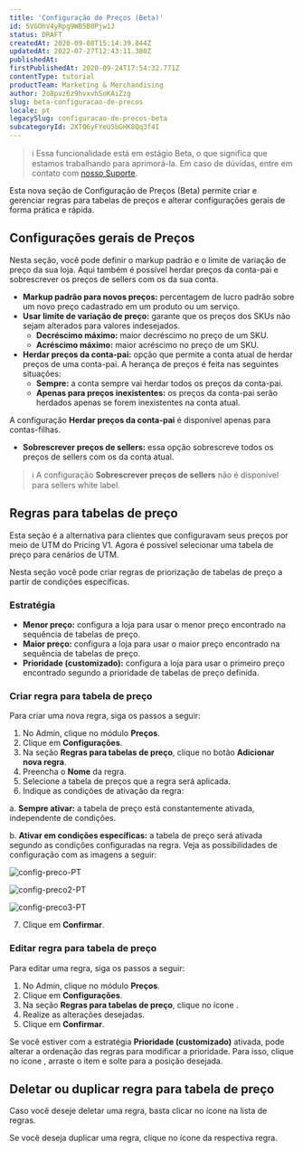 ```yaml
---
title: 'Configuração de Preços (Beta)'
id: 5VGOhV4yRpg9WB5B0Pjw1J
status: DRAFT
createdAt: 2020-09-08T15:14:39.844Z
updatedAt: 2022-07-27T12:43:11.380Z
publishedAt: 
firstPublishedAt: 2020-09-24T17:54:32.771Z
contentType: tutorial
productTeam: Marketing & Merchandising
author: 2o8pvz6z9hvxvhSoKAiZzg
slug: beta-configuracao-de-precos
locale: pt
legacySlug: configuracao-de-precos-beta
subcategoryId: 2XTQ6yFYeU5bGHK8Qq3f4I
---
```


>ℹ️ Essa funcionalidade está em estágio Beta, o que significa que estamos trabalhando para aprimorá-la. Em caso de dúvidas, entre em contato com <a href = "https://support.vtex.com/hc/pt-br/requests">nosso Suporte</a>.

Esta nova seção de Configuração de Preços (Beta) permite criar e gerenciar regras para tabelas de preços e alterar configurações gerais de forma prática e rápida. 

## Configurações gerais de Preços

Nesta seção, você pode definir o markup padrão e o limite de variação de preço da sua loja. Aqui também é possível herdar preços da conta-pai e sobrescrever os preços de sellers com os da sua conta.

- **Markup padrão para novos preços:** percentagem de lucro padrão sobre um novo preço cadastrado em um produto ou um serviço.
- **Usar limite de variação de preço:** garante que os preços dos SKUs não sejam alterados para valores indesejados.
  - **Decréscimo máximo:** maior decréscimo no preço de um SKU.
  - **Acréscimo máximo:** maior acréscimo no preço de um SKU.
- **Herdar preços da conta-pai:** opção que permite a conta atual de herdar preços de uma conta-pai. A herança de preços é feita nas seguintes situações:
  - **Sempre:** a conta sempre vai herdar todos os preços da conta-pai.
  - **Apenas para preços inexistentes:** os preços da conta-pai serão herdados apenas se forem inexistentes na conta atual.

<div class = "alet alert-info">
  <p>A configuração <b>Herdar preços da conta-pai</b> é disponível apenas para contas-filhas.</p>
</div>

- **Sobrescrever preços de sellers:** essa opção sobrescreve todos os preços de sellers com os da conta atual.

>ℹ️ A configuração **Sobrescrever preços de sellers** não é disponível para sellers white label.

## Regras para tabelas de preço

<div class = “alert alert-warning”>
  <p>Esta seção é a alternativa para clientes que configuravam seus preços por meio de UTM do Pricing V1. Agora é possível selecionar uma tabela de preço para cenários de UTM.</p>
</div>

Nesta seção você pode criar regras de priorização de tabelas de preço a partir de condições específicas.

### Estratégia

- **Menor preço:** configura a loja para usar o menor preço encontrado na sequência de tabelas de preço.
- **Maior preço:** configura a loja para usar o maior preço encontrado na sequência de tabelas de preço.
- **Prioridade (customizado):** configura a loja para usar o primeiro preço encontrado segundo a prioridade de tabelas de preço definida.

### Criar regra para tabela de preço

Para criar uma nova regra, siga os passos a seguir:

1. No Admin, clique no módulo **Preços**.
2. Clique em **Configurações**.
3. Na seção **Regras para tabelas de preço**, clique no botão **Adicionar nova regra**.
4. Preencha o **Nome** da regra.
5. Selecione a tabela de preços que a regra será aplicada.
6. Indique as condições de ativação da regra:

  a. **Sempre ativar:** a tabela de preço está constantemente ativada, independente de condições.

  b. **Ativar em condições específicas:** a tabela de preço será ativada segundo as condições configuradas na regra. Veja as possibilidades de configuração com as imagens a seguir:

  ![config-preco-PT](//images.ctfassets.net/alneenqid6w5/4U3RNX4VaQm3EPUO3JX0Pu/d8ef577cd574c3bf765b38c63f08bd7b/config-preco-PT.png)

  ![config-preco2-PT](//images.ctfassets.net/alneenqid6w5/3RYREfiFKxAPqodf8uCAy6/3500e92785edeef7184e5f4f273f1f38/config-preco2-PT.png)

  ![config-preco3-PT](//images.ctfassets.net/alneenqid6w5/56mqdIxfxQMDOzzod8Juc5/e14da5f91d1b77a354ee9319ab5d6470/config-preco3-PT.png)

7. Clique em **Confirmar**. 

### Editar regra para tabela de preço

Para editar uma regra, siga os passos a seguir:

1. No Admin, clique no módulo **Preços**.
2. Clique em **Configurações**.
3. Na seção **Regras para tabelas de preço**, clique no ícone <i class="fas fa-pen"></i>.
4. Realize as alterações desejadas.
5. Clique em **Confirmar**.

Se você estiver com a estratégia **Prioridade (customizado)** ativada, pode alterar a ordenação das regras para modificar a prioridade. Para isso, clique no ícone <i class="fas fa-grip-vertical" title = "arrastar vertical"></i>, arraste o item e solte para a posição desejada.

## Deletar ou duplicar regra para tabela de preço

Caso você deseje deletar uma regra, basta clicar no ícone <i class="fas fa-trash-alt" title = "lixeira"></i> na lista de regras. 

Se você deseja duplicar uma regra, clique no ícone <i class="fas fa-clone" title = "clonar"></i> da respectiva regra.

